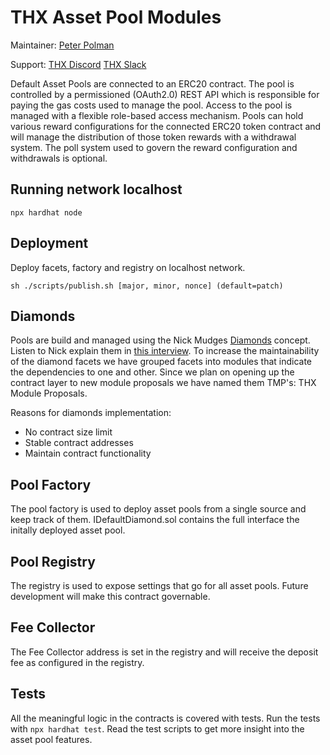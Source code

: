 # THX Asset Pool Modules

Maintainer:
[Peter Polman](mailto:peter@thx.network)

Support:
[THX Discord](https://discord.com/invite/TzbbSmkE7Y)
[THX Slack](https://thx.page.link/slack)

Default Asset Pools are connected to an ERC20 contract. The pool is controlled by a permissioned (OAuth2.0) REST API which is responsible for paying the gas costs used to manage the pool. Access to the pool is managed with a flexible role-based access mechanism. Pools can hold various reward configurations for the connected ERC20 token contract and will manage the distribution of those token rewards with a withdrawal system. The poll system used to govern the reward configuration and withdrawals is optional.

## Running network localhost

```
npx hardhat node
```

## Deployment

Deploy facets, factory and registry on localhost network.

```
sh ./scripts/publish.sh [major, minor, nonce] (default=patch)
```

## Diamonds

Pools are build and managed using the Nick Mudges [Diamonds](https://github.com/ethereum/EIPs/issues/2535) concept. Listen to Nick explain them in [this interview](https://www.youtube.com/watch?v=64VfajtPGJ4). To increase the maintainability of the diamond facets we have grouped facets into modules that indicate the dependencies to one and other. Since we plan on opening up the contract layer to new module proposals we have named them TMP's: THX Module Proposals.

Reasons for diamonds implementation:

-   No contract size limit
-   Stable contract addresses
-   Maintain contract functionality

## Pool Factory

The pool factory is used to deploy asset pools from a single source and keep track of them. IDefaultDiamond.sol contains the full interface the initally deployed asset pool.

## Pool Registry

The registry is used to expose settings that go for all asset pools. Future development will make this contract governable.

## Fee Collector

The Fee Collector address is set in the registry and will receive the deposit fee as configured in the registry.

## Tests

All the meaningful logic in the contracts is covered with tests. Run the tests with `npx hardhat test`. Read the test scripts to get more insight into the asset pool features.
